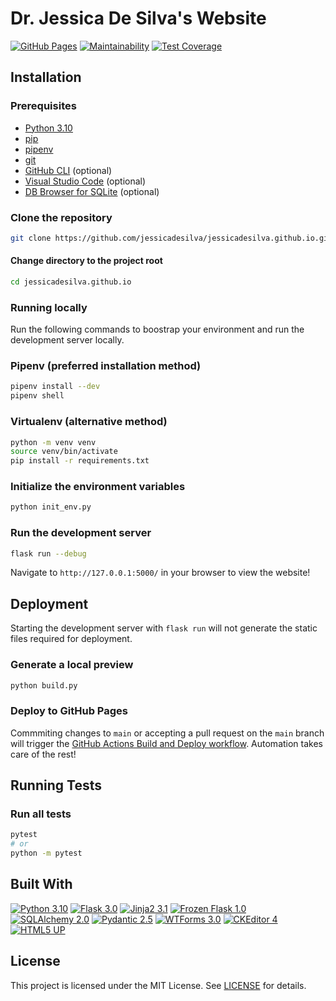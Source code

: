 # Dr. Jessica De Silva's Website
[![GitHub Pages](https://img.shields.io/badge/GitHub%20Pages-jessicadesilva.github.io-informational?logo=github)](https://jessicadesilva.github.io/)
[![Maintainability](https://api.codeclimate.com/v1/badges/d6e4c8b1388dfda34fa0/maintainability)](https://codeclimate.com/github/4N0NYM0U5MY7H/jessicadesilva.github.io/maintainability)
[![Test Coverage](https://api.codeclimate.com/v1/badges/d6e4c8b1388dfda34fa0/test_coverage)](https://codeclimate.com/github/4N0NYM0U5MY7H/jessicadesilva.github.io/test_coverage)


## Installation
### Prerequisites
- [Python 3.10](https://www.python.org/downloads/release/python-3109/)
- [pip](https://pip.pypa.io/en/stable/installation/)
- [pipenv](https://pypi.org/project/pipenv/)
- [git](https://git-scm.com/downloads)
- [GitHub CLI](https://cli.github.com/) (optional)
- [Visual Studio Code](https://code.visualstudio.com/) (optional)
- [DB Browser for SQLite](https://sqlitebrowser.org/) (optional)

### Clone the repository
```sh
git clone https://github.com/jessicadesilva/jessicadesilva.github.io.git
```
#### Change directory to the project root
```sh
cd jessicadesilva.github.io
```
### Running locally
Run the following commands to boostrap your environment and run the development server locally.
### Pipenv (preferred installation method)
```sh
pipenv install --dev
pipenv shell
```
### Virtualenv (alternative method)
```sh
python -m venv venv
source venv/bin/activate
pip install -r requirements.txt
```
### Initialize the environment variables
```sh
python init_env.py
```
### Run the development server
```sh
flask run --debug
```
Navigate to `http://127.0.0.1:5000/` in your browser to view the website!

## Deployment
Starting the development server with `flask run` will not generate the static files required for deployment.
### Generate a local preview
```sh
python build.py
```
### Deploy to GitHub Pages
Commmiting changes to `main` or accepting a pull request on the `main` branch will trigger the [GitHub Actions Build and Deploy workflow](.github/workflows/main.yml). Automation takes care of the rest!

## Running Tests
### Run all tests
```sh
pytest
# or
python -m pytest
```

## Built With
[![Python 3.10](https://img.shields.io/badge/Python-3.10-informational?logo=python&logoColor=fff)](https://www.python.org/downloads/release/python-3109/)
[![Flask 3.0](https://img.shields.io/badge/Flask-3.0-informational?logo=flask)](https://flask.palletsprojects.com/en/3.0.x/)
[![Jinja2 3.1](https://img.shields.io/badge/Jinja2-3.1-informational?logo=jinja)](https://jinja.palletsprojects.com/en/3.1.x/)
[![Frozen Flask 1.0](https://img.shields.io/badge/Frozen_Flask-1.0-informational?logo=flask)](https://frozen-flask.readthedocs.io/en/latest/)
[![SQLAlchemy 2.0](https://img.shields.io/badge/SQLAlchemy-2.0-informational?logo=sqlalchemy)](https://docs.sqlalchemy.org/en/20/)
[![Pydantic 2.5](https://img.shields.io/badge/Pydantic-2.5-informational?logo=pydantic)](https://docs.pydantic.dev/2.5/)
[![WTForms 3.0](https://img.shields.io/badge/%23%3F%21_WTForms-3.0-informational)](https://wtforms.readthedocs.io/en/3.0.x/)
[![CKEditor 4](https://img.shields.io/badge/CKEditor-4-informational?logo=ckeditor4&logoColor=fff)](https://ckeditor.com/docs/ckeditor4/latest/index.html)
[![HTML5 UP](https://img.shields.io/badge/HTML5_UP-Editorial-informational?logo=html5&logoColor=fff)](https://html5up.net/editorial)

## License
This project is licensed under the MIT License. See [LICENSE](LICENSE) for details.
